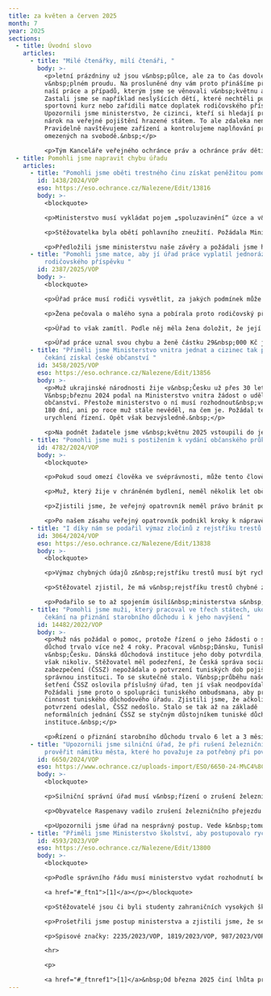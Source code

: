 ```yaml
---
title: za květen a červen 2025
month: 7
year: 2025
sections:
  - title: Úvodní slovo
    articles:
      - title: "Milé čtenářky, milí čtenáři, "
        body: >-
          <p>letní prázdniny už jsou v&nbsp;půlce, ale za to čas dovolených je
          v&nbsp;plném proudu. Na prosluněné dny vám proto přinášíme přehled
          naší práce a případů, kterým jsme se věnovali v&nbsp;květnu a červnu.
          Zastali jsme se například neslyšících dětí, které nechtěli pustit na
          sportovní kurz nebo zařídili matce doplatek rodičovského příspěvku.
          Upozornili jsme ministerstvo, že cizinci, kteří si hledají práci, mají
          nárok na veřejné pojištění hrazené státem. To ale zdaleka není vše.
          Pravidelně navštěvujeme zařízení a kontrolujeme naplňování práv lidí
          omezených na svobodě.&nbsp;</p>

          <p>Tým Kanceláře veřejného ochránce práv a ochránce práv dětí</p>
  - title: Pomohli jsme napravit chybu úřadu
    articles:
      - title: "Pomohli jsme oběti trestného činu získat peněžitou pomoc "
        id: 1438/2024/VOP
        eso: https://eso.ochrance.cz/Nalezene/Edit/13816
        body: >-
          <blockquote>

          <p>Ministerstvo musí vykládat pojem „spoluzavinění“ úzce a v&nbsp;souladu s&nbsp;rozhodnutím trestního soudu, pokud kvůli němu hodlá snížit požadovanou částku nebo zcela zamítnout žádost oběti trestného činu o peněžitou pomoc.&nbsp;</p></blockquote>

          <p>Stěžovatelka byla obětí pohlavního zneužití. Požádala Ministerstvo spravedlnosti o peněžitou pomoc, to však její žádost nejprve zamítlo. Z&nbsp;rozhodnutí soudu dovodilo, že stěžovatelka s&nbsp;trestným činem souhlasila, a tak jej spoluzavinila.</p>

          <p>Předložili jsme ministerstvu naše závěry a požádali jsme ho o vydání nového rozhodnutí. Ministerstvo argumenty uznalo a přiznalo stěžovatelce devět tisíc korun, o které původně žádala.&nbsp;</p>
      - title: "Pomohli jsme matce, aby jí úřad práce vyplatil jednorázově část
          rodičovského příspěvku "
        id: 2387/2025/VOP
        body: >-
          <blockquote>

          <p>Úřad práce musí rodiči vysvětlit, za jakých podmínek může vyčerpat zbývající část rodičovského příspěvku jednorázově při narození dalšího dítěte.&nbsp;</p></blockquote>

          <p>Žena pečovala o malého syna a pobírala proto rodičovský příspěvek. Dříve než jej stihla celý vyčerpat, narodilo se jí druhé dítě. Domnívala se, že úřad práce jí nedočerpanou částku 29&nbsp;000 Kč vyplatí jednorázově.&nbsp;</p>

          <p>Úřad to však zamítl. Podle něj měla žena doložit, že její manžel, který pracoval jako OSVČ, byl v době narození dítěte nemocensky pojištěný. Úřadu jsme ale vysvětlili, že pro jednorázové doplacení rodičovského příspěvku stačí, že si hradil pojištění důchodové.</p>

          <p>Úřad práce uznal svou chybu a ženě částku 29&nbsp;000 Kč jednorázově vyplatil.&nbsp;</p>
      - title: "Přiměli jsme Ministerstvo vnitra jednat a cizinec tak po více než roce
          čekání získal české občanství "
        id: 3458/2025/VOP
        eso: https://eso.ochrance.cz/Nalezene/Edit/13856
        body: >-
          <p>Muž ukrajinské národnosti žije v&nbsp;Česku už přes 30 let.
          V&nbsp;březnu 2024 podal na Ministerstvo vnitra žádost o udělení
          občanství. Přestože ministerstvo o ní musí rozhodnout&nbsp;ve lhůtě
          180 dní, ani po roce muž stále nevěděl, na čem je. Požádal tedy o
          urychlení řízení. Opět však bezvýsledně.&nbsp;</p>

          <p>Na podnět žadatele jsme v&nbsp;květnu 2025 vstoupili do jednání s&nbsp;ministerstvem. Úředníci záhy zjistili, že cizinec splňuje podmínky pro udělení státního občanství a obratem žádosti vyhověli. Už v červnu 2025 muž složil slavnostní slib a stal se občanem České republiky.</p>
      - title: "Pomohli jsme muži s postižením k vydání občanského průkazu "
        id: 4782/2024/VOP
        body: >-
          <blockquote>

          <p>Pokud soud omezí člověka ve svéprávnosti, může tento člověk&nbsp;jednat samostatně ve všech oblastech, které soud v rozsudku&nbsp;výslovně nezmínil. Rozsah omezení svéprávnosti se ale&nbsp;může v&nbsp;čase měnit, čemuž musí veřejný opatrovník&nbsp;přizpůsobit svůj postup.</p></blockquote>

          <p>Muž, který žije v chráněném bydlení, neměl několik let občanský průkaz. Podle veřejného opatrovníka (města)&nbsp;bylo rizikem, že by se s dokladem mohl zadlužit, a proto mu s žádostí o nový občanský průkaz nepomohl. Muž se přitom opakovaně vyjadřoval, že bez dokladu se cítí nedůstojně. Nemohl se například účastnit zájezdů do zahraničí v&nbsp;rámci své komunity.</p>

          <p>Zjistili jsme, že veřejný opatrovník neměl právo bránit podání žádosti o občanský průkaz. V novějším rozsudku o omezení svéprávnosti totiž opatrovnický soud oblast osobních dokladů vůbec nezmínil. Muž je v této oblasti plně svéprávný. Opatrovník si ale této důležité&nbsp;změny nevšiml, neboť&nbsp;vycházel ze staršího rozsudku, v němž soud muže výslovně&nbsp;omezil.</p>

          <p>Po našem zásahu veřejný opatrovník podnikl kroky k nápravě. Díky tomu má muž od března 2025 nový občanský průkaz.</p>
      - title: "I díky nám se podařil výmaz zločinů z rejstříku trestů nevinného muže "
        id: 3064/2024/VOP
        eso: https://eso.ochrance.cz/Nalezene/Edit/13838
        body: >-
          <blockquote>

          <p>Výmaz chybných údajů z&nbsp;rejstříku trestů musí být rychlý, i když k&nbsp;jejich zanesení došlo v&nbsp;důsledku postupu jiného členského státu Evropské unie v&nbsp;rámci Evropského informačního systému rejstříku trestů (ECRIS).&nbsp;</p></blockquote>

          <p>Stěžovatel zjistil, že má v&nbsp;rejstříku trestů chybné záznamy o trestných činech, kterých se měl dopustit ve Španělsku. Do svých rejstříků je zanesly španělské policejní orgány a do českého rejstříku se propsaly skrze informační systém ECRIS. Ministerstvu spravedlnosti, které stěžovatel požádal o pomoc, se nedařilo přimět španělskou stranu ke spolupráci. Uplynul jeden rok a stěžovatel výmazu stále nedosáhl.</p>

          <p>Podařilo se to až spojením úsilí&nbsp;ministerstva s&nbsp;naším úsilím. V&nbsp;navazujícím šetření komunikujeme s&nbsp;příslušnými evropskými orgány. Spolupráce v&nbsp;rámci ECRIS by podle nás měla zakotvit účinný mechanismus nápravy zjevně chybných údajů.&nbsp;</p>
      - title: "Pomohli jsme muži, který pracoval ve třech státech, ukončit dlouhou dobu
          čekání na přiznání starobního důchodu i k jeho navýšení "
        id: 14482/2022/VOP
        body: >-
          <p>Muž nás požádal o pomoc, protože řízení o jeho žádosti o starobní
          důchod trvalo více než 4 roky. Pracoval v&nbsp;Dánsku, Tunisku a
          v&nbsp;Česku. Dánská důchodová instituce jeho doby potvrdila, tuniská
          však nikoliv. Stěžovatel měl podezření, že Česká správa sociálního
          zabezpečení (ČSSZ) nepožádala o potvrzení tuniských dob pojištění
          správnou instituci. To se skutečně stalo. V&nbsp;průběhu našeho
          šetření ČSSZ oslovila příslušný úřad, ten jí však neodpovídal.
          Požádali jsme proto o spolupráci tuniského ombudsmana, aby prošetřil
          činnost tuniského důchodového úřadu. Zjistili jsme, že ačkoliv
          potvrzení odeslal, ČSSZ nedošlo. Stalo se tak až na základě
          neformálních jednání ČSSZ se styčným důstojníkem tuniské důchodové
          instituce.&nbsp;</p>

          <p>Řízení o přiznání starobního důchodu trvalo 6 let a 3 měsíce. Nečinnost příslušné tuniské instituce ho prodloužila pouze o 1 a čtvrt roku. Doporučili jsme proto stěžovateli, aby požádal Ministerstvo práce a sociálních věcí o odškodnění za nepřiměřenou délku řízení. V&nbsp;průběhu řízení mu vznikl nárok na důchod z&nbsp;českých a dánských dob. ČSSZ mu proto důchod přiznala od roku 2022. Poté, co získala potvrzení i o tuniských dobách, chybně určila datum vzniku nároku na důchod k&nbsp;pozdějšímu dni. Nárok na důchod měl ke dni dosažení důchodového věku v roce 2018. Poté ještě pracoval. ČSSZ mu však procentní výměru nijak nenavýšila. Muž nejdříve žádal o přiznání důchodu ode dne vzniku nároku na něj v&nbsp;roce 2018. Poradili jsme mu, aby si o důchod požádal až od roku 2022. Díky tomu se mu důchod navýšil za výkon výdělečné činnosti po vzniku nároku na starobní důchod. Jeho důchod je díky tomu přibližně o 2 tisíce vyšší.</p>
      - title: "Upozornili jsme silniční úřad, že při rušení železničního přejezdu měl
          prověřit námitku města, které ho považuje za potřebný při povodních "
        id: 6650/2024/VOP
        eso: https://www.ochrance.cz/uploads-import/ESO/6650-24-M%C4%8C-ZZ.pdf
        body: >-
          <blockquote>

          <p>Silniční správní úřad musí v&nbsp;řízení o zrušení železničního přejezdu hodnotit vhodnost alternativní trasy za zrušený přejezd. Musí při tom hájit veřejný zájem. Veřejným zájmem je i obsluha území při povodních (přístup složek IZS nebo zajištění evakuačních tras).&nbsp;</p></blockquote>

          <p>Obyvatelce Raspenavy vadilo zrušení železničního přejezdu uprostřed obce. Namítala, že náhradní trasa pro pěší, která vede po silnici, je nebezpečná. Zjistili jsme, že podle policie – odborníka BESIP – trasa není problematická. Objevili jsme ale jinou chybu. Město upozornilo na potřebu zachování přejezdu pro případ povodní. Silniční úřad se však námitkou nezabýval, považuje ji za obecnou a nepodloženou.</p>

          <p>Upozornili jsme úřad na nesprávný postup. Vede k&nbsp;tomu, že jeho rozhodnutí nelze přezkoumat. Případ rozhodne soud, protože město podalo proti rozhodnutí o zrušení přejezdu žalobu.</p>
      - title: "Přiměli jsme Ministerstvo školství, aby postupovalo rychleji "
        id: 4593/2023/VOP
        eso: https://eso.ochrance.cz/Nalezene/Edit/13800
        body: >-
          <blockquote>

          <p>Podle správního řádu musí ministerstvo vydat rozhodnutí bez zbytečného odkladu a není-li to možné, nejpozději do 30 dnů od zahájení řízení. K nim se připočítává doba až 30 dnů, jde-li o zvlášť složitý případ, a doba nutná k doručení písemnosti do ciziny. Ani v jednom z pěti prošetřovaných případů ministerstvo lhůtu pro vydání rozhodnutí nedodrželo, v některých případech vedlo řízení i déle než 2 roky, a proto se dopustilo porušení správního řádu.

          <a href="#_ftn1">[1]</a></p></blockquote>

          <p>Stěžovatelé jsou či byli studenty zahraničních vysokých škol. Aby mohli v&nbsp;Česku požívat stejných výhod jako studenti českých vysokých škol (zdravotní pojištění, státní sociální podpora, důchodové pojištění či daňové účely), požádali ministerstvo o posouzení postavení studia v&nbsp;zahraničí na roveň studiu na vysoké škole v&nbsp;Česku. Ani po několika měsících či dokonce letech však neobdrželi rozhodnutí či jinou informaci o stavu řízení.</p>

          <p>Prošetřili jsme postup ministerstva a zjistili jsme, že se dopustilo průtahů a bylo nečinné. Dále jsme zjistili, že se jedná o systémový problém, protože průtahy (někdy i v&nbsp;řádu několika let) v&nbsp;této agendě se objevovaly ve více řízeních. Po ministrovi jsme požadovali nápravu. Stěžovatelům ministerstvo již v&nbsp;průběhu našeho šetření rozhodnutí vydalo. Dále ministerstvo výrazně personálně posílilo agendu či učinilo další nápravná opatření (legislativní změny, interní metodika, způsoby komunikace, úprava webu či vedení podrobné evidence). Na dalších opatřeních ministerstvo nadále pracuje (využití AI či nárazové personální posílení).</p>

          <p>Spisové značky: 2235/2023/VOP, 1819/2023/VOP, 987/2023/VOP, 17276/2022/VOP</p>

          <hr>

          <p>

          <a href="#_ftnref1">[1]</a>&nbsp;Od března 2025 činí lhůta pro vydání rozhodnutí 90 dnů od zahájení řízení dle § 10c odst. 5 zákona č. 582/1991 Sb., o organizaci a provádění sociálního zabezpečení. V&nbsp;době, kdy jsme se záležitostí zabývali, se lhůta řídila pouze správním řádem.</p>
---
```

